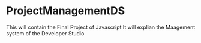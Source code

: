# ProjectManagementDS
This will contain the Final Project of Javascript It will explian the Maagement system of the Developer Studio
